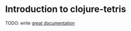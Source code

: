 # Introduction to clojure-tetris

TODO: write [great documentation](http://jacobian.org/writing/great-documentation/what-to-write/)
